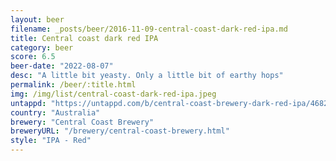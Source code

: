 ```yaml
---
layout: beer
filename: _posts/beer/2016-11-09-central-coast-dark-red-ipa.md
title: Central coast dark red IPA
category: beer
score: 6.5
beer-date: "2022-08-07"
desc: "A little bit yeasty. Only a little bit of earthy hops"
permalink: /beer/:title.html
img: /img/list/central-coast-dark-red-ipa.jpeg
untappd: "https://untappd.com/b/central-coast-brewery-dark-red-ipa/4682516"
country: "Australia"
brewery: "Central Coast Brewery"
breweryURL: "/brewery/central-coast-brewery.html"
style: "IPA - Red"
---
```

